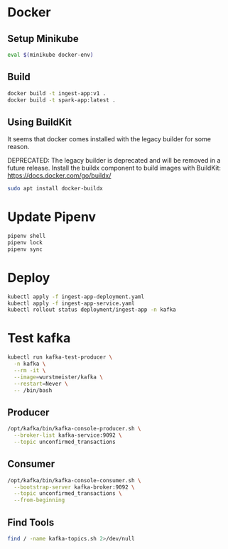 
# Docker
## Setup Minikube 
```bash
eval $(minikube docker-env)
```
## Build
```bash
docker build -t ingest-app:v1 .
docker build -t spark-app:latest .
```

## Using BuildKit
It seems that docker comes installed with the legacy builder for some reason.

DEPRECATED: The legacy builder is deprecated and will be removed in a future release.
            Install the buildx component to build images with BuildKit:
            https://docs.docker.com/go/buildx/

```bash
sudo apt install docker-buildx
```

# Update Pipenv
```bash
pipenv shell
pipenv lock
pipenv sync
```

# Deploy
```bash
kubectl apply -f ingest-app-deployment.yaml
kubectl apply -f ingest-app-service.yaml
kubectl rollout status deployment/ingest-app -n kafka
```

# Test kafka
```bash
kubectl run kafka-test-producer \
  -n kafka \
  --rm -it \
  --image=wurstmeister/kafka \
  --restart=Never \
  -- /bin/bash
```

## Producer
```bash
/opt/kafka/bin/kafka-console-producer.sh \
  --broker-list kafka-service:9092 \
  --topic unconfirmed_transactions
```
## Consumer
```bash
/opt/kafka/bin/kafka-console-consumer.sh \
  --bootstrap-server kafka-broker:9092 \
  --topic unconfirmed_transactions \
  --from-beginning
```
## Find Tools
```bash
find / -name kafka-topics.sh 2>/dev/null
```

